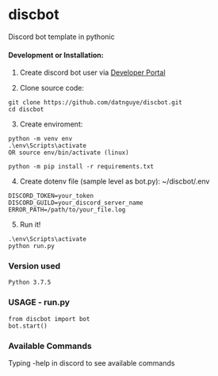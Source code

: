 # discbot
Discord bot template in pythonic


#### Development or Installation:
1. Create discord bot user via [Developer Portal](https://discordpy.readthedocs.io/en/latest/discord.html)

2. Clone source code:
```
git clone https://github.com/datnguye/discbot.git
cd discbot
```

3. Create enviroment:
```
python -m venv env
.\env\Scripts\activate
OR source env/bin/activate (linux)

python -m pip install -r requirements.txt

```

4. Create dotenv file (sample level as bot.py): ~/discbot/.env
```
DISCORD_TOKEN=your_token
DISCORD_GUILD=your_discord_server_name
ERROR_PATH=/path/to/your_file.log
```

5. Run it!
```
.\env\Scripts\activate
python run.py
```

### Version used
```
Python 3.7.5
```

### USAGE - run.py

```
from discbot import bot
bot.start()
```

### Available Commands
Typing -help in discord to see available commands